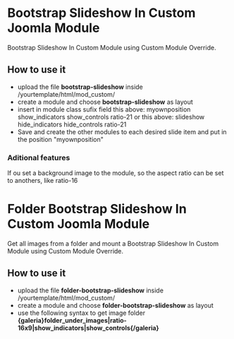 # Bootstrap Slideshow In Custom Joomla Module
Bootstrap Slideshow In Custom Module using Custom Module Override.

## How to use it
- upload the file **bootstrap-slideshow** inside /yourtemplate/html/mod_custom/
- create a module and choose **bootstrap-slideshow** as layout
- insert in module class sufix field this above:
 myownposition show_indicators show_controls ratio-21
or this above:
 slideshow hide_indicators hide_controls ratio-21
 - Save and create the other modules to each desired slide item and put in the position "myownposition"
 
 
### Aditional features
If ou set a background image to the module, so the aspect ratio can be set to anothers, like  ratio-16

# Folder Bootstrap Slideshow In Custom Joomla Module
Get all images from a folder and mount a Bootstrap Slideshow In Custom Module using Custom Module Override.

## How to use it
- upload the file **folder-bootstrap-slideshow** inside /yourtemplate/html/mod_custom/
- create a module and choose **folder-bootstrap-slideshow** as layout
- use the following syntax to get image folder **{galeria}folder_under_images|ratio-16x9|show_indicators|show_controls{/galeria}**
